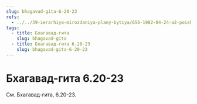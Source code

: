 ```yaml
---
slug: bhagavad-gita-6-20-23
refs:
  - ../../39-ierarhiya-mirozdaniya-plany-bytiya/656-1982-04-24-a2-poisk-rasy-i-tri-plana-bytiya-v-bhagavad-gite.md
tags:
  - title: Бхагавад-гита
    slug: bhagavad-gita
  - title: Бхагавад-гита 6.20-23
    slug: bhagavad-gita-6-20-23
---
```


# Бхагавад-гита 6.20-23

См. Бхагавад-гита, 6.20-23.
